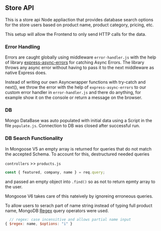 ## Store API

This is a store api Node appliaction that provides database search options for
the store users based on product name, product category, pricing, etc.

This setup will allow the Frontend to only send HTTP calls for the data.

### Error Handling

Errors are caught globally using middleware `error-handler.js` with the help of
library
[express-async-errors](https://www.npmjs.com/package/express-async-errors) for
catching Async Errors. The library throws any async error without having to pass
it to the next middleware as native Express does.

Instead of writing our own Asyncwrapper functions with try-catch and next(), we
throw the error with the help of `express-async-errors` to our custom error
handler in `error-handler.js` and there do anything, for example show it on the
console or return a message on the browser.

### DB

Mongo DataBase was auto populated with initial data using a Script in the file
`populate.js`. Connection to DB was closed after successful run.

### DB Search Functionality

In Mongoose V5 an empty array is returned for queries that do not match the
accepted Schema. To account for this, destructured needed queries

`controllers` >> `products.js`

```js
const { featured, company, name } = req.query;
```

and passed an empty object into `.find()` so as not to return epmty array to the
user.

Mongoose V6 takes care of this nateively by ignoreing erroneous queries.

To allow users to serach part of name string instead of typing full product
name, MongoDB
[Regex](https://www.mongodb.com/docs/manual/reference/operator/query/regex/#-regex)
query operators were used.

```js
  // regex: case incensitive and allows partial name input
{ $regex: name, $options: "i" }
```

